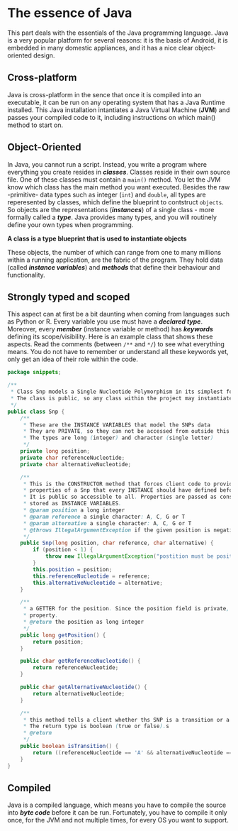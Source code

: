 # The essence of Java

This part deals with the essentials of the Java programming language. Java is a very popular platform for several reasons: it is the basis of Android, it is embedded in many domestic appliances, and it has a nice clear object-oriented design.

## Cross-platform

Java is cross-platform in the sence that once it is compiled into an executable, it can be run on any operating system that has a Java Runtime installed. This Java installation intantiates a Java Virtual Machine (**JVM**) and passes your compiled code to it, including instructions on which main() method to start on.

## Object-Oriented

In Java, you cannot run a script. Instead, you write a program where everything you create resides in **_classes_**. Classes reside in their own source file. One of these classes must contain a `main()` method. You let the JVM know which class has the main method you want executed.
Besides the raw -primitive- data types such as integer (`int`) and `double`, all types are reperesented by classes, which define the blueprint to contstruct `objects`. So objects are the representations (**_instances_**) of a single class - more formally called a **_type_**. Java provides many types, and you will routinely define your own types when programming.

**A class is a type blueprint that is used to instantiate objects**

These objects, the number of which can range from one to many millions within a running application, are the fabric of the program. They hold data (called **_instance variables_**) and **_methods_** that define their behaviour and functionality. 
 
## Strongly typed and scoped

This aspect can at first be a bit daunting when coming from languages such as Python or R. Every variable you use must have a **_declared type_**. Moreover, every **_member_** (instance variable or method) has **_keywords_** defining its scope/visibility. Here is an example class that shows these aspects. Read the comments (between `/**` and `*/`) to see what everything means. You do not have to remember or understand all these keywords yet, only get an idea of their role within the code.

```java
package snippets;

/**
 * Class Snp models a Single Nucleotide Polymorphism in its simplest form.
 * The class is public, so any class within the project may instantiate it.
 */
public class Snp {
    /**
     * These are the INSTANCE VARIABLES that model the SNPs data
     * They are PRIVATE, so they can not be accessed from outside this class.
     * The types are long (integer) and character (single letter)
     */
    private long position;
    private char referenceNucleotide;
    private char alternativeNucleotide;

    /**
     * This is the CONSTRUCTOR method that forces client code to provide the three essential
     * properties of a Snp that every INSTANCE should have defined before being INSTANTIATED.
     * It is public so accessible to all. Properties are passed as constructor arguments and
     * stored as INSTANCE VARIABLES.
     * @param position a long integer
     * @param reference a single character: A, C, G or T
     * @param alternative a single character: A, C, G or T
     * @throws IllegalArgumentException if the given position is negative
     */
    public Snp(long position, char reference, char alternative) {
        if (position < 1) {
            throw new IllegalArgumentException("postition must be positive");
        }
        this.position = position;
        this.referenceNucleotide = reference;
        this.alternativeNucleotide = alternative;
    }

    /**
     * a GETTER for the position. Since the position field is private, this makes it a READ_ONLY
     * property.
     * @return the position as long integer
     */
    public long getPosition() {
        return position;
    }

    public char getReferenceNucleotide() {
        return referenceNucleotide;
    }

    public char getAlternativeNucleotide() {
        return alternativeNucleotide;
    }

    /**
     * this method tells a client whether ths SNP is a transition or a transversion.
     * The return type is boolean (true or false).s
     * @return
     */
    public boolean isTransition() {
        return ((referenceNucleotide == 'A' && alternativeNucleotide == 'G') || (referenceNucleotide == 'C' && alternativeNucleotide == 'T'));
    }
}
```

## Compiled

Java is a compiled language, which means you have to compile the source into **_byte code_** before it can be run. Fortunately, you have to compile it only once, for the JVM and not multiple times, for every OS you want to support.

